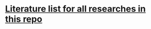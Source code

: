 # [Literature list for all researches in this repo](https://www.yumpu.com/nl/document/read/66187291/literatuurlijst-research-nino-verhaegh)
